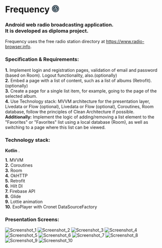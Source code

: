# Frequency <img src="app/src/main/res/mipmap-hdpi/ic_launcher_round.png" alt="drawing" width="25"/>
### Android web radio broadcasting application. <br/> It is developed as diploma project.

Frequency uses the free radio station directory at https://www.radio-browser.info.

### Specification & Requirements:

__1.__ Implement login and registration pages, validation of email and password (based on Room). Logout functionality, also.(optionally) <br/>
__2.__ Embed a page with a list of content, such as a list of albums (Retrofit). (optionally) <br/>
__3.__ Create a page for a single list item, for example, going to the page of the selected album. <br/>
__4.__ Use Technology stack: MVVM architecture for the presentation layer, Livedata or Flow (optional), Livedata or Flow (optional), Coroutines, Room database, follow the principles of Clean Architecture if possible. <br/>
__Additionally:__ Implement the logic of adding/removing a list element to the "Favorites" or "Favorites" list using a local database (Room), as well as switching to a page where this list can be viewed. <br/>

### Technology stack: 

__Kotlin__ . <br/>

__1.__ MVVM <br/>
__2.__ Coroutines <br/>
__3.__ Room <br/>
__4.__ OkHTTP <br/>
__5.__ Retrofit <br/>
__6.__ Hilt DI<br/>
__7.__ Firebase API <br/>
__8.__ Glide <br/>
__9.__ Lottie animation <br/>
__10.__ ExoPlayer with Cronet DataSourceFactory <br/>




### Presentation Screens:

![Screenshot_1](https://user-images.githubusercontent.com/71845637/158758951-4360f3b2-1f5b-41b9-bb7e-4297de3bf2c5.jpg)
![Screenshot_2](https://user-images.githubusercontent.com/71845637/158758957-232573db-6363-487c-8cbd-937516129201.jpg)
![Screenshot_3](https://user-images.githubusercontent.com/71845637/158758958-3c9ee218-19e0-4c76-a29e-8ab1a5272725.jpg)
![Screenshot_4](https://user-images.githubusercontent.com/71845637/158758961-6172ed54-df09-4c2f-af8d-8c3538b0f9bd.jpg)
![Screenshot_5](https://user-images.githubusercontent.com/71845637/158758964-b241eda2-e3df-4f48-b482-001c04d432cf.jpg)
![Screenshot_6](https://user-images.githubusercontent.com/71845637/158758966-a19d6a54-b28a-4dea-92ad-83dc3fef08de.jpg)
![Screenshot_7](https://user-images.githubusercontent.com/71845637/158758968-8839b5ce-c117-4707-8f67-14990dbdbba6.jpg)
![Screenshot_8](https://user-images.githubusercontent.com/71845637/158758969-da9f8c63-6d39-4204-bf4f-382c696ad031.jpg)
![Screenshot_9](https://user-images.githubusercontent.com/71845637/158758973-d1c583b8-0ee4-4204-9ef4-ee8653c5f54d.jpg)
![Screenshot_10](https://user-images.githubusercontent.com/71845637/158758974-609ead3d-8f73-4ddd-811b-cbce9d4c1400.jpg)
